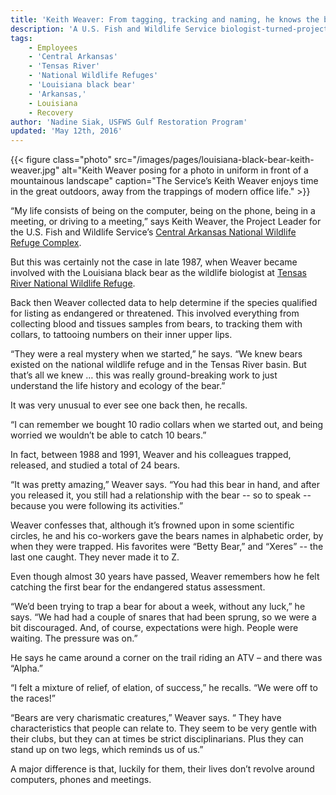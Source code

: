 ```yaml
---
title: 'Keith Weaver: From tagging, tracking and naming, he knows the bears of the Tensas River basin'
description: 'A U.S. Fish and Wildlife Service biologist-turned-project leader recalls efforts throughout his career to recover the Louisiana black bear.'
tags:
    - Employees
    - 'Central Arkansas'
    - 'Tensas River'
    - 'National Wildlife Refuges'
    - 'Louisiana black bear'
    - 'Arkansas,'
    - Louisiana
    - Recovery
author: 'Nadine Siak, USFWS Gulf Restoration Program'
updated: 'May 12th, 2016'
---
```


{{< figure class="photo" src="/images/pages/louisiana-black-bear-keith-weaver.jpg" alt="Keith Weaver posing for a photo in uniform in front of a mountainous landscape" caption="The Service’s Keith Weaver enjoys time in the great outdoors, away from the trappings of modern office life." >}}

“My life consists of being on the computer, being on the phone, being in a meeting, or driving to a meeting,” says Keith Weaver, the Project Leader for the U.S. Fish and Wildlife Service’s [Central Arkansas National Wildlife Refuge Complex](http://www.fws.gov/cacheriver/).

But this was certainly not the case in late 1987, when Weaver became involved with the Louisiana black bear as the wildlife biologist at [Tensas River National Wildlife Refuge](http://www.fws.gov/refuge/tensas_river/).

Back then Weaver collected data to help determine if the species qualified for listing as endangered or threatened. This involved everything from collecting blood and tissues samples from bears, to tracking them with collars, to tattooing numbers on their inner upper lips.

“They were a real mystery when we started,” he says. “We knew bears existed on the national wildlife refuge and in the Tensas River basin. But that’s all we knew … this was really ground-breaking work to just understand the life history and ecology of the bear.”

It was very unusual to ever see one back then, he recalls.

“I can remember we bought 10 radio collars when we started out, and being worried we wouldn’t be able to catch 10 bears.”

In fact, between 1988 and 1991, Weaver and his colleagues trapped, released, and studied a total of 24 bears.

“It was pretty amazing,” Weaver says. “You had this bear in hand, and after you released it, you still had a relationship with the bear -- so to speak -- because you were following its activities.”

Weaver confesses that, although it’s frowned upon in some scientific circles, he and his co-workers gave the bears names in alphabetic order, by when they were trapped. His favorites were “Betty Bear,” and “Xeres” -- the last one caught. They never made it to Z.

Even though almost 30 years have passed, Weaver remembers how he felt catching  the first bear for the endangered status assessment.

“We’d been trying to trap a bear for about a week, without any luck,” he says. “We had had a couple of snares that had been sprung, so we were a bit discouraged. And, of course, expectations were high. People were waiting. The pressure was on.”

He says he came around a corner on the trail riding an ATV – and there was “Alpha.”

“I felt a mixture of relief, of elation, of success,” he recalls. “We were off to the races!”

“Bears are very charismatic creatures,” Weaver says. “ They have characteristics that people can relate to. They seem to be very gentle with their clubs, but they can at times be strict disciplinarians. Plus they can stand up on two legs, which reminds us of us.”

A major difference is that, luckily for them, their lives don’t revolve around computers, phones and meetings.
